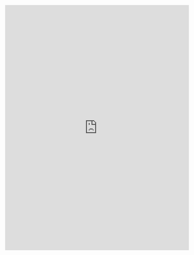 <embed src="https://github.com/felix-janakow/PowerVS-Workshop-SVA/blob/main/_materials/2025-04-17_SVA-PVS-Workshop_DeepDive_v12.pdf" width="600" height="800" type="application/pdf">
